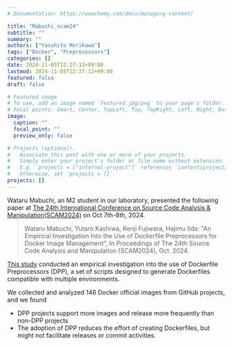 ```yaml
---
# Documentation: https://wowchemy.com/docs/managing-content/

title: "Mabuchi_scam24"
subtitle: ""
summary: ""
authors: ["Yasuhito Morikawa"]
tags: ["Docker", "Preprocessors"]
categories: []
date: 2024-11-05T12:27:13+09:00
lastmod: 2024-11-05T12:27:13+09:00
featured: false
draft: false

# Featured image
# To use, add an image named `featured.jpg/png` to your page's folder.
# Focal points: Smart, Center, TopLeft, Top, TopRight, Left, Right, BottomLeft, Bottom, BottomRight.
image:
  caption: ""
  focal_point: ""
  preview_only: false

# Projects (optional).
#   Associate this post with one or more of your projects.
#   Simply enter your project's folder or file name without extension.
#   E.g. `projects = ["internal-project"]` references `content/project/deep-learning/index.md`.
#   Otherwise, set `projects = []`.
projects: []
---
```

Wataru Mabuchi, an M2 student in our laboratory, presented the following paper at [The 24th International Conference on Source Code Analysis & Manipulation(SCAM2024)](https://conf.researchr.org/home/scam-2024) on Oct 7th-8th, 2024.

> Wataru Mabuchi, Yutaro Kashiwa, Kenji Fujiwara, Hajimu Iida: "An Empirical Investigation Into the Use of Dockerfile Preprocessors for Docker Image Management", In Proceedings of The 24th Source Code Analysis and Manipulation (SCAM2024), Oct. 2024.

[This study]() conducted an empirical investigation into the use of Dockerfile Preprocessors (DPP), a set of scripts designed to generate Dockerfiles compatible with multiple environments.

We collected and analyzed 146 Docker official images from GitHub projects, and we found
- DPP projects support more images and release more frequently than non-DPP projects
- The adoption of DPP reduces the effort of creating Dockerfiles, but might not facilitate releases or commit activities.